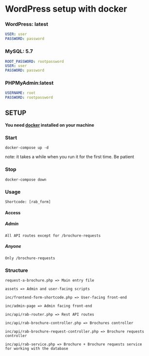 # WordPress setup with docker

### WordPress: latest

```yml
USER: user
PASSWORD: password
```

### MySQL: 5.7

```yml
ROOT_PASSWORD: rootpassword
USER: user
PASSWORD: password
```

### PHPMyAdmin:latest

```yml
USERNAME: root
PASSWORD: rootpassword 
```

## SETUP

#### You need [docker](https://www.docker.com) installed on your machine

### Start
```shell
docker-compose up -d
```
note: it takes a while when you run it for the first time. Be patient

### Stop
```shell
docker-compose down
```

### Usage
```
Shortcode: [rab_form]
```

#### Access

##### Admin
```
All API routes except for /brochure-requests
```

##### Anyone
```
Only /brochure-requests
```

### Structure
```
request-a-brochure.php => Main entry file
```
```
assets => Admin and user-facing scripts
```
```
inc/frontend-form-shortcode.php => User-facing front-end
```
```
inc/admin-page => Admin facing front-end
```
```
inc/api/rab-router.php => Rest API routes
```
```
inc/api/rab-brochure-controller.php => Brochures controller
```
```
inc/api/rab-brochure-request-controller.php => Brochure requests controller
```
```
inc/api/rab-service.php => Brochure + Brochure requests service
for working with the database
```
